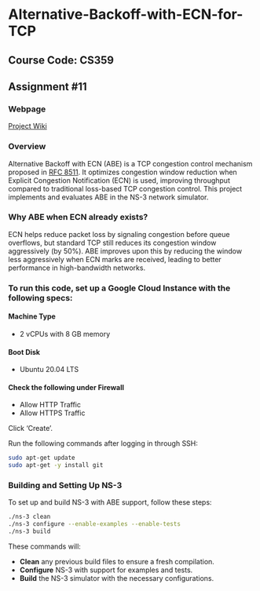 # Alternative-Backoff-with-ECN-for-TCP
## Course Code: CS359
## Assignment #11

### Webpage  
[Project Wiki](https://github.com/Yaswanthyash1/Alternative-Backoff-with-ECN-for-TCP/wiki)  

### Overview  
Alternative Backoff with ECN (ABE) is a TCP congestion control mechanism proposed in [RFC 8511](https://datatracker.ietf.org/doc/html/rfc8511). It optimizes congestion window reduction when Explicit Congestion Notification (ECN) is used, improving throughput compared to traditional loss-based TCP congestion control. This project implements and evaluates ABE in the NS-3 network simulator.  

### Why ABE when ECN already exists?  
ECN helps reduce packet loss by signaling congestion before queue overflows, but standard TCP still reduces its congestion window aggressively (by 50%). ABE improves upon this by reducing the window less aggressively when ECN marks are received, leading to better performance in high-bandwidth networks.  

### To run this code, set up a Google Cloud Instance with the following specs:  

#### Machine Type  
* 2 vCPUs with 8 GB memory  

#### Boot Disk  
* Ubuntu 20.04 LTS  

#### Check the following under Firewall  
* Allow HTTP Traffic  
* Allow HTTPS Traffic  

Click ‘Create’.  

Run the following commands after logging in through SSH:  
```sh
sudo apt-get update
sudo apt-get -y install git
```

### Building and Setting Up NS-3

To set up and build NS-3 with ABE support, follow these steps:

```sh
./ns-3 clean
./ns-3 configure --enable-examples --enable-tests
./ns-3 build
```

These commands will:

- **Clean** any previous build files to ensure a fresh compilation.
- **Configure** NS-3 with support for examples and tests.
- **Build** the NS-3 simulator with the necessary configurations.
